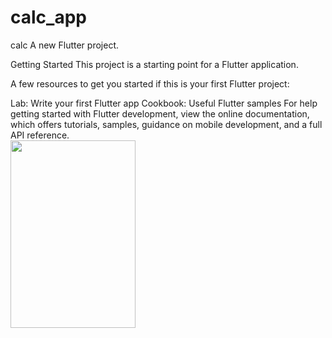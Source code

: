 # calc_app
calc
A new Flutter project.

Getting Started
This project is a starting point for a Flutter application.

A few resources to get you started if this is your first Flutter project:

Lab: Write your first Flutter app
Cookbook: Useful Flutter samples
For help getting started with Flutter development, view the online documentation, which offers tutorials, samples, guidance on mobile development, and a full API reference.
<br>
<img src="https://user-images.githubusercontent.com/104455793/232828194-9eda8fec-96f1-4266-a470-bbae303790a1.png" height="300" width="200">
